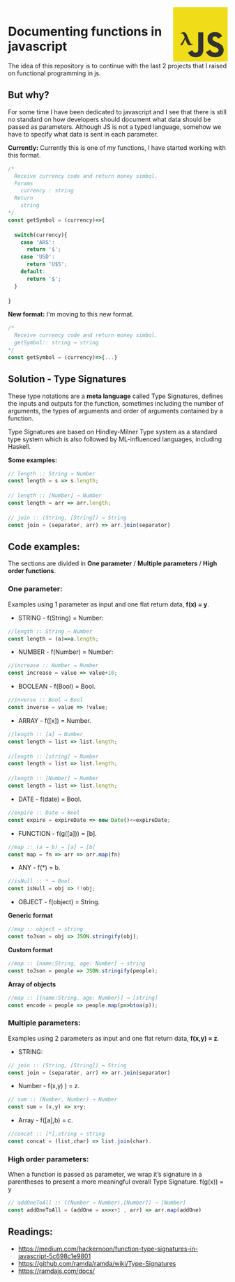 <img src="https://github.com/damiancipolat/Functional_programming_in_JS/blob/master/doc/fp.png?raw=true" width="125px" align="right" />

# Documenting functions in javascript
The idea of this repository is to continue with the last 2 projects that I raised on functional programming in js.

## But why?
For some time I have been dedicated to javascript and I see that there is still no standard on how developers should document what data should be passed as parameters. Although JS is not a typed language, somehow we have to specify what data is sent in each parameter.

**Currently:** Currently this is one of my functions, I have started working with this format.

```js
/*
  Receive currency code and return money simbol.
  Params
    currency : string
  Return
    string
*/
const getSymbol = (currency)=>{

  switch(currency){
    case 'ARS':
      return '$';
    case 'USD':
      return 'U$S';
    default:
      return '$';
  }
  
}
```

**New format:** I'm moving to this new format.

```js
/*
  Receive currency code and return money simbol.
  getSymbol:: string → string
*/
const getSymbol = (currency)=>{...}
```

## Solution - Type Signatures
These type notations are a **meta language** called Type Signatures, defines the inputs and outputs for the function, sometimes including the number of arguments, the types of arguments and order of arguments contained by a function.

Type Signatures are based on Hindley-Milner Type system as a standard type system which is also followed by ML-influenced languages, including Haskell.

**Some examples:**
```js
// length :: String → Number
const length = s => s.length;

// length :: [Number] → Number
const length = arr => arr.length;

// join :: (String, [String]) → String
const join = (separator, arr) => arr.join(separator)
```

## Code examples:
The sections are divided in **One parameter** / **Multiple parameters** / **High order functions**.

### One parameter:
Examples using 1 parameter as input and one flat return data, **f(x) = y**.

- STRING - f(String) = Number:
```js
//length :: String → Number
const length = (a)=>a.length;
```

- NUMBER - f(Number) = Number:
```js
//increase :: Number → Number
const increase = value => value+10;
```

- BOOLEAN - f(Bool) = Bool.
```js
//inverse :: Bool → Bool
const inverse = value => !value;
```

- ARRAY - f([x]) = Number.
```js
//length :: [a] → Number
const length = list => list.length;

//length :: [string] → Number
const length = list => list.length;

//length :: [Number] → Number
const length = list => list.length;
```

- DATE - f(date) = Bool.
```js
//expire :: Date → Bool
const expire = expireDate => new Date()<=expireDate;
```

- FUNCTION - f(g([a])) = [b].
```js
//map :: (a → b) → [a] → [b]
const map = fn => arr => arr.map(fn)
```

- ANY - f(*) = b.
```js
//isNull :: * → Bool.
const isNull = obj => !!obj;
```

- OBJECT - f(object) = String.

**Generic format**
```js
//map :: object → string
const toJson = obj => JSON.stringify(obj);
```

**Custom format**
```js
//map :: {name:String, age: Number} → string
const toJson = people => JSON.stringify(people);
```

**Array of objects**
```js
//map :: [{name:String, age: Number}] → [string]
const encode = people => people.map(p=>btoa(p));
```

### Multiple parameters:
Examples using 2 parameters as input and one flat return data, **f(x,y) = z**.

- STRING:
```js
// join :: (String, [String]) → String
const join = (separator, arr) => arr.join(separator)
```

- Number - f(x,y) ) = z.
```js
// sum :: (Number, Number) → Number
const sum = (x,y) => x+y;
```

- Array - f([a],b) = c.
```js
//concat :: [*],string → string
const concat = (list,char) => list.join(char).
```

### High order parameters:
When a function is passed as parameter, we wrap it’s signature in a parentheses to present a more meaningful overall Type Signature. f(g(x)) = y

```js
// addOneToAll :: ((Number → Number),[Number]) → [Number]
const addOneToAll = (addOne = x=>x+1 , arr) => arr.map(addOne)
```

## Readings:
- https://medium.com/hackernoon/function-type-signatures-in-javascript-5c698c1e9801
- https://github.com/ramda/ramda/wiki/Type-Signatures
- https://ramdajs.com/docs/
